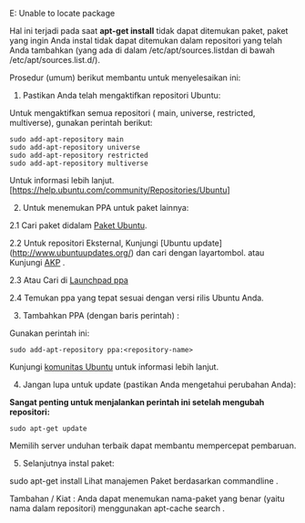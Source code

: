 E: Unable to locate package <nama-package>

Hal ini terjadi pada saat **apt-get install** tidak dapat ditemukan paket, 
paket yang ingin Anda instal tidak dapat ditemukan dalam repositori yang 
telah Anda tambahkan (yang ada di dalam /etc/apt/sources.listdan di bawah /etc/apt/sources.list.d/).

Prosedur (umum) berikut membantu untuk menyelesaikan ini:

1. Pastikan Anda telah mengaktifkan repositori Ubuntu:

Untuk mengaktifkan semua repositori ( main, universe, restricted, multiverse), gunakan perintah berikut:

```
sudo add-apt-repository main
sudo add-apt-repository universe
sudo add-apt-repository restricted
sudo add-apt-repository multiverse
```

Untuk informasi lebih lanjut. [https://help.ubuntu.com/community/Repositories/Ubuntu]

2. Untuk menemukan PPA untuk paket lainnya:

2.1 Cari paket didalam [Paket Ubuntu](http://packages.ubuntu.com/).

2.2 Untuk repositori Eksternal, Kunjungi [Ubuntu update] (http://www.ubuntuupdates.org/) dan cari dengan  layartombol. 
atau Kunjungi [AKP](http://www.ubuntuupdates.org/ppas) .

2.3 Atau Cari di [Launchpad ppa](https://launchpad.net/ubuntu/+ppas)

2.4 Temukan ppa yang tepat sesuai dengan versi rilis Ubuntu Anda.


3. Tambahkan PPA (dengan baris perintah) :

Gunakan perintah ini:

`sudo add-apt-repository ppa:<repository-name>`

Kunjungi [komunitas Ubuntu](https://help.ubuntu.com/community/Repositories/CommandLine) untuk informasi lebih lanjut.

4. Jangan lupa untuk update (pastikan Anda mengetahui perubahan Anda):

**Sangat penting untuk menjalankan perintah ini setelah mengubah repositori:**

`sudo apt-get update`

Memilih server unduhan terbaik dapat membantu mempercepat pembaruan.

5. Selanjutnya instal paket:

sudo apt-get install <package>
Lihat manajemen Paket berdasarkan commandline .

Tambahan / Kiat : Anda dapat menemukan nama-paket yang benar (yaitu nama dalam repositori) menggunakan apt-cache search <package-name>.
